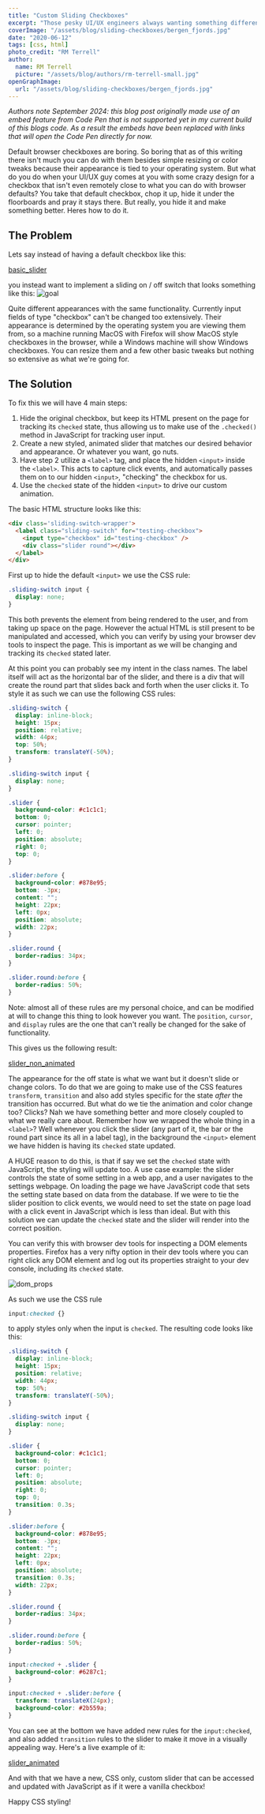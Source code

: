 ```yaml
---
title: "Custom Sliding Checkboxes"
excerpt: "Those pesky UI/UX engineers always wanting something different..."
coverImage: "/assets/blog/sliding-checkboxes/bergen_fjords.jpg"
date: "2020-06-12"
tags: [css, html]
photo_credit: "RM Terrell"
author:
  name: RM Terrell
  picture: "/assets/blog/authors/rm-terrell-small.jpg"
openGraphImage:
  url: "/assets/blog/sliding-checkboxes/bergen_fjords.jpg"
---
```


_Authors note September 2024: this blog post originally made use of an embed feature from Code Pen that is not supported yet in my current build of this blogs code. As a result the embeds have been replaced with links that will open the Code Pen directly for now._

Default browser checkboxes are boring. So boring that as of this writing there isn't much you can do with them besides simple resizing or color tweaks because their appearance is tied to your operating system. But what do you do when your UI/UX guy comes at you with some crazy design for a checkbox that isn't even remotely close to what you can do with browser defaults? You take that default checkbox, chop it up, hide it under the floorboards and pray it stays there. But really, you hide it and make something better. Heres how to do it.

## The Problem

Lets say instead of having a default checkbox like this:

[basic_slider](/assets/blog/sliding-checkboxes/basic_checkbox.html)

you instead want to implement a sliding on / off switch that looks something like this:
![goal](/assets/blog/sliding-checkboxes/ish.jpg)

Quite different appearances with the same functionality. Currently input fields of type "checkbox" can't be changed too extensively. Their appearance is determined by the operating system you are viewing them from, so a machine running MacOS with Firefox will show MacOS style checkboxes in the browser, while a Windows machine will show Windows checkboxes. You can resize them and a few other basic tweaks but nothing so extensive as what we're going for.

## The Solution

To fix this we will have 4 main steps:

1. Hide the original checkbox, but keep its HTML present on the page for tracking its `checked` state, thus allowing us to make use of the `.checked()` method in JavaScript for tracking user input.
2. Create a new styled, animated slider that matches our desired behavior and appearance. Or whatever you want, go nuts.
3. Have step 2 utilize a `<label>` tag, and place the hidden `<input>` inside the `<label>`. This acts to capture click events, and automatically passes them on to our hidden `<input>`, "checking" the checkbox for us.
4. Use the `checked` state of the hidden `<input>` to drive our custom animation.

The basic HTML structure looks like this:

```html
<div class='sliding-switch-wrapper'>
  <label class="sliding-switch" for="testing-checkbox">
    <input type="checkbox" id="testing-checkbox" />
    <div class="slider round"></div>
  </label>
</div>
```

First up to hide the default `<input>` we use the CSS rule:

```css
.sliding-switch input {
  display: none;
}
```

This both prevents the element from being rendered to the user, and from taking up space on the page. However the actual HTML is still present to be manipulated and accessed, which you can verify by using your browser dev tools to inspect the page. This is important as we will be changing and tracking its `checked` stated later.

At this point you can probably see my intent in the class names. The label itself will act as the horizontal bar of the slider, and there is a div that will create the round part that slides back and forth when the user clicks it. To style it as such we can use the following CSS rules:

```css
.sliding-switch {
  display: inline-block;
  height: 15px;
  position: relative;
  width: 44px;
  top: 50%;
  transform: translateY(-50%);
}

.sliding-switch input {
  display: none;
}

.slider {
  background-color: #c1c1c1;
  bottom: 0;
  cursor: pointer;
  left: 0;
  position: absolute;
  right: 0;
  top: 0;
}

.slider:before {
  background-color: #878e95;
  bottom: -3px;
  content: "";
  height: 22px;
  left: 0px;
  position: absolute;
  width: 22px;
}

.slider.round {
  border-radius: 34px;
}

.slider.round:before {
  border-radius: 50%;
}
```

Note: almost all of these rules are my personal choice, and can be modified at will to change this thing to look however you want. The `position`, `cursor`, and `display` rules are the one that can't really be changed for the sake of functionality.

This gives us the following result:

[slider_non_animated](/assets/blog/sliding-checkboxes/slider_non_animated.html)

The appearance for the off state is what we want but it doesn't slide or change colors. To do that we are going to make use of the CSS features `transform`, `transition` and also add styles specific for the state _after_ the transition has occurred. But what do we tie the animation and color change too? Clicks? Nah we have something better and more closely coupled to what we really care about. Remember how we wrapped the whole thing in a `<label>`? Well whenever you click the slider (any part of it, the bar or the round part since its all in a label tag), in the background the `<input>` element we have hidden is having its `checked` state updated.

A HUGE reason to do this, is that if say we set the `checked` state with JavaScript, the styling will update too. A use case example: the slider controls the state of some setting in a web app, and a user navigates to the settings webpage. On loading the page we have JavaScript code that sets the setting state based on data from the database. If we were to tie the slider position to click events, we would need to set the state on page load with a click event in JavaScript which is less than ideal. But with this solution we can update the `checked` state and the slider will render into the correct position.

You can verify this with browser dev tools for inspecting a DOM elements properties. Firefox has a very nifty option in their dev tools where you can right click any DOM element and log out its properties straight to your dev console, including its `checked` state.

![dom_props](/assets/blog/sliding-checkboxes/show_dom_properties.png)

As such we use the CSS rule

```css
input:checked {}
```

to apply styles only when the input is `checked`. The resulting code looks like this:

```css
.sliding-switch {
  display: inline-block;
  height: 15px;
  position: relative;
  width: 44px;
  top: 50%;
  transform: translateY(-50%);
}

.sliding-switch input {
  display: none;
}

.slider {
  background-color: #c1c1c1;
  bottom: 0;
  cursor: pointer;
  left: 0;
  position: absolute;
  right: 0;
  top: 0;
  transition: 0.3s;
}

.slider:before {
  background-color: #878e95;
  bottom: -3px;
  content: "";
  height: 22px;
  left: 0px;
  position: absolute;
  transition: 0.3s;
  width: 22px;
}

.slider.round {
  border-radius: 34px;
}

.slider.round:before {
  border-radius: 50%;
}

input:checked + .slider {
  background-color: #6287c1;
}

input:checked + .slider:before {
  transform: translateX(24px);
  background-color: #2b559a;
}
```

You can see at the bottom we have added new rules for the `input:checked`, and also added `transition` rules to the slider to make it move in a visually appealing way. Here's a live example of it:

[slider_animated](/assets/blog/sliding-checkboxes/slider_animated.html)

And with that we have a new, CSS only, custom slider that can be accessed and updated with JavaScript as if it were a vanilla checkbox!

Happy CSS styling!
